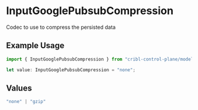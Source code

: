 # InputGooglePubsubCompression

Codec to use to compress the persisted data

## Example Usage

```typescript
import { InputGooglePubsubCompression } from "cribl-control-plane/models";

let value: InputGooglePubsubCompression = "none";
```

## Values

```typescript
"none" | "gzip"
```